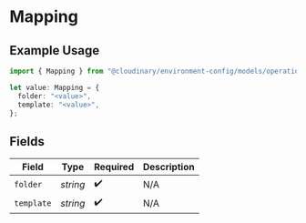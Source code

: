 # Mapping

## Example Usage

```typescript
import { Mapping } from "@cloudinary/environment-config/models/operations";

let value: Mapping = {
  folder: "<value>",
  template: "<value>",
};
```

## Fields

| Field              | Type               | Required           | Description        |
| ------------------ | ------------------ | ------------------ | ------------------ |
| `folder`           | *string*           | :heavy_check_mark: | N/A                |
| `template`         | *string*           | :heavy_check_mark: | N/A                |